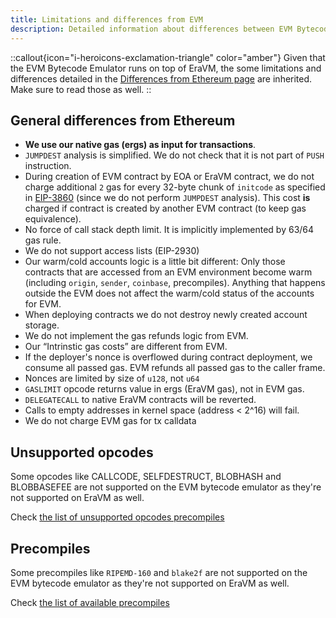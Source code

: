 ```yaml
---
title: Limitations and differences from EVM
description: Detailed information about differences between EVM Bytecode Emulator and the EVM.
---
```

::callout{icon="i-heroicons-exclamation-triangle" color="amber"}
Given that the EVM Bytecode Emulator runs on top of EraVM, the some limitations and differences detailed in
the [Differences from Ethereum page](../../70.differences/10.evm-instructions.md) are inherited.
Make sure to read those as well.
::

## General differences from Ethereum

- **We use our native gas (ergs) as input for transactions**.
- `JUMPDEST` analysis is simplified. We do not check that it is not part of `PUSH` instruction.
- During creation of EVM contract by EOA or EraVM contract, we do not charge additional `2` gas for every 32-byte chunk of `initcode` as specified in [EIP-3860](https://eips.ethereum.org/EIPS/eip-3860)
  (since we do not perform `JUMPDEST` analysis). This cost **is** charged if contract is created by another EVM contract (to keep gas equivalence).
- No force of call stack depth limit. It is implicitly implemented by 63/64 gas rule.
- We do not support access lists (EIP-2930)
- Our warm/cold accounts logic is a little bit different: Only those contracts that are accessed from an EVM environment
  become warm (including `origin`, `sender`, `coinbase`, precompiles).
  Anything that happens outside the EVM does not affect the warm/cold status of the accounts for EVM.
- When deploying contracts we do not destroy newly created account storage.
- We do not implement the gas refunds logic from EVM.
- Our “Intrinstic gas costs” are different from EVM.
- If the deployer's nonce is overflowed during contract deployment, we consume all passed gas. EVM refunds all passed gas to the caller frame.
- Nonces are limited by size of `u128`, not `u64`
- `GASLIMIT` opcode returns value in ergs (EraVM gas), not in EVM gas.
- `DELEGATECALL` to native EraVM contracts will be reverted.
- Calls to empty addresses in kernel space (address < 2^16) will fail.
- We do not charge EVM gas for tx calldata

## Unsupported opcodes

Some opcodes like CALLCODE, SELFDESTRUCT, BLOBHASH and BLOBBASEFEE are not supported
on the EVM bytecode emulator as they're not supported on EraVM as well.

Check [the list of unsupported opcodes precompiles](../../differences/evm-instructions)

## Precompiles

Some precompiles like `RIPEMD-160` and `blake2f` are not supported on the EVM bytecode
emulator as they're not supported on EraVM as well.

Check [the list of available precompiles](../../differences/pre-compiles)

